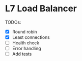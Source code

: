 # L7 Load Balancer

TODOs:

- [x] Round robin
- [x] Least connections
- [ ] Health check
- [ ] Error handling
- [ ] Add tests
